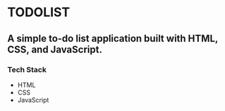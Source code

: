 # TODOLIST

## A simple to-do list application built with HTML, CSS, and JavaScript.

### Tech Stack
- HTML
- CSS
- JavaScript
